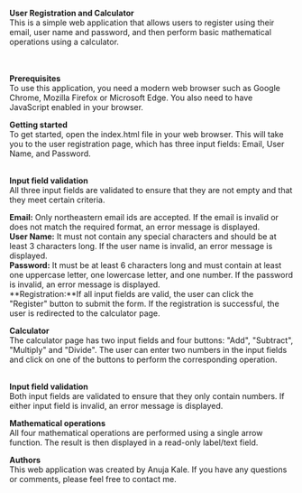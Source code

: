 **User Registration and Calculator**<br>
This is a simple web application that allows users to register using their email, user name and password, and then perform basic mathematical operations using a calculator.<br><br><br>

**Prerequisites**<br>
To use this application, you need a modern web browser such as Google Chrome, Mozilla Firefox or Microsoft Edge. You also need to have JavaScript enabled in your browser.<br>

**Getting started**<br>
To get started, open the index.html file in your web browser. This will take you to the user registration page, which has three input fields: Email, User Name, and Password.<br><br>

**Input field validation**<br>
All three input fields are validated to ensure that they are not empty and that they meet certain criteria.<br>

**Email:** Only northeastern email ids are accepted. If the email is invalid or does not match the required format, an error message is displayed.<br>
**User Name:** It must not contain any special characters and should be at least 3 characters long. If the user name is invalid, an error message is displayed.<br>
**Password:** It must be at least 6 characters long and must contain at least one uppercase letter, one lowercase letter, and one number. If the password is invalid, an error message is displayed.<br>
**Registration:**If all input fields are valid, the user can click the "Register" button to submit the form. If the registration is successful, the user is redirected to the calculator page.<br>

**Calculator**<br>
The calculator page has two input fields and four buttons: "Add", "Subtract", "Multiply" and "Divide". The user can enter two numbers in the input fields and click on one of the buttons to perform the corresponding operation.<br><br>

**Input field validation**<br>
Both input fields are validated to ensure that they only contain numbers. If either input field is invalid, an error message is displayed.<br>

**Mathematical operations**<br>
All four mathematical operations are performed using a single arrow function. The result is then displayed in a read-only label/text field.<br>

**Authors**<br>
This web application was created by Anuja Kale. If you have any questions or comments, please feel free to contact me.<br>
 
